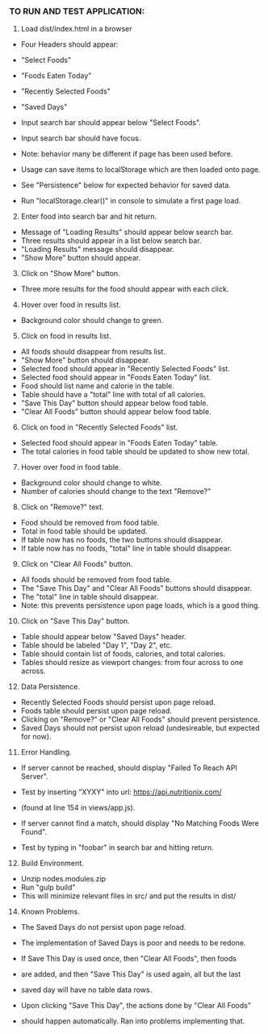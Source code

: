 ### TO RUN AND TEST APPLICATION:

1. Load dist/index.html in a browser

  * Four Headers should appear:
  *   "Select Foods"
  *   "Foods Eaten Today"
  *   "Recently Selected Foods"
  *   "Saved Days"
  * Input search bar should appear below "Select Foods".
  * Input search bar should have focus.

  * Note: behavior many be different if page has been used before.
  * Usage can save items to localStorage which are then loaded onto page.
  * See "Persistence" below for expected behavior for saved data.
  * Run "localStorage.clear()" in console to simulate a first page load.

2. Enter food into search bar and hit return.

  * Message of "Loading Results" should appear below search bar.
  * Three results should appear in a list below search bar.
  * "Loading Results" message should disappear.
  * "Show More" button should appear.

3. Click on "Show More" button.

  * Three more results for the food should appear with each click.

4. Hover over food in results list.

  * Background color should change to green.

5. Click on food in results list.

  * All foods should disappear from results list.
  * "Show More" button should disappear.
  * Selected food should appear in "Recently Selected Foods" list.
  * Selected food should appear in "Foods Eaten Today" list.
  * Food should list name and calorie in the table.
  * Table should have a "total" line with total of all calories.
  * "Save This Day" button should appear below food table.
  * "Clear All Foods" button should appear below food table.

6. Click on food in "Recently Selected Foods" list.

  * Selected food should appear in "Foods Eaten Today" table.
  * The total calories in food table should be updated to show new total.

7. Hover over food in food table.

  * Background color should change to white.
  * Number of calories should change to the text "Remove?"

8. Click on "Remove?" text.

  * Food should be removed from food table.
  * Total in food table should be updated.
  * If table now has no foods, the two buttons should disappear.
  * If table now has no foods, "total" line in table should disappear.

9. Click on "Clear All Foods" button.

  * All foods should be removed from food table.
  * The "Save This Day" and "Clear All Foods" buttons should disappear.
  * The "total" line in table should disappear.
  * Note: this prevents persistence upon page loads, which is a good thing.

10. Click on "Save This Day" button.

  * Table should appear below "Saved Days" header.
  * Table should be labeled "Day 1", "Day 2", etc.
  * Table should contain list of foods, calories, and total calories.
  * Tables should resize as viewport changes: from four across to one across.

12. Data Persistence.

  * Recently Selected Foods should persist upon page reload.
  * Foods table should persist upon page reload.
  * Clicking on "Remove?" or "Clear All Foods" should prevent persistence.
  * Saved Days should not persist upon reload (undesireable, but expected for now).

11. Error Handling.

  * If server cannot be reached, should display "Failed To Reach API Server".
  * Test by inserting "XYXY" into url: https://api.nutritionix.com/
  * (found at line 154 in views/app.js).

  * If server cannot find a match, should display "No Matching Foods Were Found".
  * Test by typing in "foobar" in search bar and hitting return.

12. Build Environment.

  * Unzip nodes.modules.zip
  * Run "gulp build"
  * This will minimize relevant files in src/ and put the results in dist/

14. Known Problems.

  * The Saved Days do not persist upon page reload.
  * The implementation of Saved Days is poor and needs to be redone.

  * If Save This Day is used once, then "Clear All Foods", then foods
  * are added, and then "Save This Day" is used again, all but the last
  * saved day will have no table data rows.

  * Upon clicking "Save This Day", the actions done by "Clear All Foods"
  * should happen automatically.  Ran into problems implementing that.
